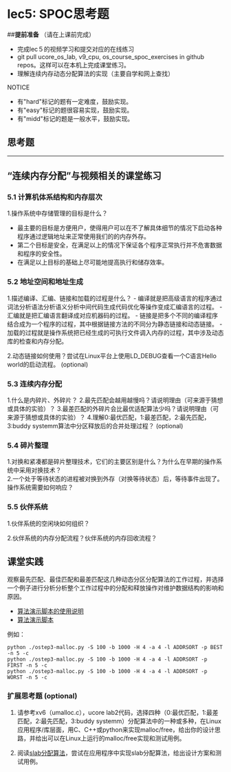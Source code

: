 # lec5: SPOC思考题

##**提前准备**
（请在上课前完成）

- 完成lec５的视频学习和提交对应的在线练习
- git pull ucore_os_lab, v9_cpu, os_course_spoc_exercises in github repos。这样可以在本机上完成课堂练习。
- 理解连续内存动态分配算法的实现（主要自学和网上查找）

NOTICE
- 有"hard"标记的题有一定难度，鼓励实现。
- 有"easy"标记的题很容易实现，鼓励实现。
- 有"midd"标记的题是一般水平，鼓励实现。


## 思考题
---

## “连续内存分配”与视频相关的课堂练习

### 5.1 计算机体系结构和内存层次

1.操作系统中存储管理的目标是什么？
   - 最主要的目标是方便用户，使得用户可以在不了解具体细节的情况下启动各种程序通过逻辑地址来正常使用我们的的内存外存。
   - 第二个目标是安全，在满足以上的情况下保证各个程序正常执行并不危害数据和程序的安全性。
   - 在满足以上目标的基础上尽可能地提高执行和储存效率。


### 5.2 地址空间和地址生成
1.描述编译、汇编、链接和加载的过程是什么？
    - 编译就是把高级语言的程序通过词法分析语法分析语义分析中间代码生成代码优化等操作变成汇编语言的过程。
    - 汇编就是把汇编语言翻译成对应机器码的过程。
    - 链接是把多个不同的编译程序结合成为一个程序的过程，其中根据链接方法的不同分为静态链接和动态链接。
    - 加载的过程就是操作系统把已经生成的可执行文件调入内存的过程，其中涉及动态库的检查和内存分配。
    
2.动态链接如何使用？尝试在Linux平台上使用LD_DEBUG查看一个C语言Hello world的启动流程。  (optional)



### 5.3 连续内存分配
1.什么是内碎片、外碎片？
2.最先匹配会越用越慢吗？请说明理由（可来源于猜想或具体的实验）？
3.最差匹配的外碎片会比最优适配算法少吗？请说明理由（可来源于猜想或具体的实验）？
4.理解0:最优匹配，1:最差匹配，2:最先匹配，3:buddy systemm算法中分区释放后的合并处理过程？ (optional)


### 5.4 碎片整理
1.对换和紧凑都是碎片整理技术，它们的主要区别是什么？为什么在早期的操作系统中采用对换技术？  
2.一个处于等待状态的进程被对换到外存（对换等待状态）后，等待事件出现了。操作系统需要如何响应？

### 5.5 伙伴系统
1.伙伴系统的空闲块如何组织？

2.伙伴系统的内存分配流程？伙伴系统的内存回收流程？

## 课堂实践

观察最先匹配、最佳匹配和最差匹配这几种动态分区分配算法的工作过程，并选择一个例子进行分析分析整个工作过程中的分配和释放操作对维护数据结构的影响和原因。

  * [算法演示脚本的使用说明](https://github.com/chyyuu/os_tutorial_lab/blob/master/ostep/ostep3-malloc.md)
  * [算法演示脚本](https://github.com/chyyuu/os_tutorial_lab/blob/master/ostep/ostep3-malloc.py)

例如：
```
python ./ostep3-malloc.py -S 100 -b 1000 -H 4 -a 4 -l ADDRSORT -p BEST -n 5 -c
python ./ostep3-malloc.py -S 100 -b 1000 -H 4 -a 4 -l ADDRSORT -p FIRST -n 5 -c
python ./ostep3-malloc.py -S 100 -b 1000 -H 4 -a 4 -l ADDRSORT -p WORST -n 5 -c
```

### 扩展思考题 (optional)

1. 请参考xv6（umalloc.c），ucore lab2代码，选择四种（0:最优匹配，1:最差匹配，2:最先匹配，3:buddy systemm）分配算法中的一种或多种，在Linux应用程序/库层面，用C、C++或python来实现malloc/free，给出你的设计思路，并给出可以在Linux上运行的malloc/free实现和测试用例。


2. 阅读[slab分配算法](http://en.wikipedia.org/wiki/Slab_allocation)，尝试在应用程序中实现slab分配算法，给出设计方案和测试用例。
